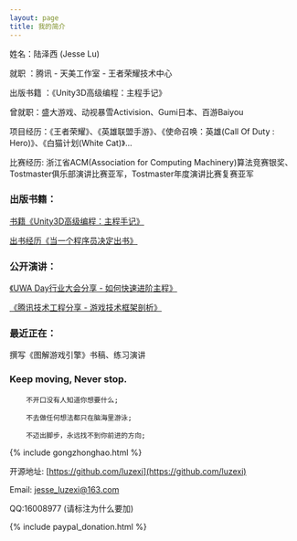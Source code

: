 ```yaml
---
layout: page
title: 我的简介
---
```

姓名：陆泽西 (Jesse Lu)

就职 ：腾讯 - 天美工作室 - 王者荣耀技术中心

出版书籍 ：《Unity3D高级编程：主程手记》

曾就职：盛大游戏、动视暴雪Activision、Gumi日本、百游Baiyou

项目经历：《王者荣耀》、《英雄联盟手游》、《使命召唤：英雄(Call Of Duty : Hero)》、《白猫计划(White Cat)》...

比赛经历:  浙江省ACM(Association for Computing Machinery)算法竞赛银奖、Tostmaster俱乐部演讲比赛亚军，Tostmaster年度演讲比赛复赛亚军

### 出版书籍：

[书籍《Unity3D高级编程：主程手记》](https://mp.weixin.qq.com/s?__biz=MzU1ODY1ODY2NA==&mid=2247485214&idx=2&sn=fabff638510724c7a3ebe8ab4abaadae&chksm=fc226219cb55eb0fde3570bdfb9531caa6c62db28c51e72a0e2e1fd187ee8bcfbabf226d19dd&token=220406334&lang=zh_CN#rd)

[出书经历《当一个程序员决定出书》](https://mp.weixin.qq.com/s/gPFed8fQJnjPSE_dSDRuiA)

### 公开演讲：

[《UWA Day行业大会分享 - 如何快速进阶主程》](http://luzexi.com/2022/10/26/%E6%BC%94%E8%AE%B2-%E5%A6%82%E4%BD%95%E5%BF%AB%E9%80%9F%E8%BF%9B%E9%98%B6%E4%B8%BB%E7%A8%8B)

[《腾讯技术工程分享 - 游戏技术框架剖析》](http://luzexi.com/2022/11/17/%E8%85%BE%E8%AE%AF%E7%9B%B4%E6%92%AD%E5%88%86%E4%BA%AB-%E6%B8%B8%E6%88%8F%E6%8A%80%E6%9C%AF%E6%A1%86%E6%9E%B6%E5%89%96%E6%9E%90)


### 最近正在：

撰写《图解游戏引擎》书稿、练习演讲


<!-- 
### Game Project：

		《王者荣耀》 电子竞技 2022 - 至今

		《英雄联盟手游》 3D 电子竞技 2020 - 2022

		《代号:海》 3D 战略+模拟经营 2018 - 2020

		《使命召唤:围攻》 3D 阵地攻防战 2017 - 2018

		《使命召唤:英雄》 3D 阵地攻防战 2015 - 2017

		《白猫计划》 3D MMO RPG游戏 2014 – 2015

		《临兵斗者三国志》3D 回合制卡牌游戏  2013 – 2014

		《王途霸业》2D 战争策略  2012 – 2013

		《凡人修仙》3D RPG游戏  2011 – 2012

		《公元》3D MMO RPG游戏  2010 – 2011

		《星月精灵》3D MMO RPG游戏  2010

		《汽车使命》3D 赛车竞技游戏  2009 -->


### Keep moving, Never stop.

		不开口没有人知道你想要什么;

		不去做任何想法都只在脑海里游泳;

		不迈出脚步，永远找不到你前进的方向;


{% include gongzhonghao.html %}

开源地址: [https://github.com/luzexi](https://github.com/luzexi)

Email: jesse_luzexi@163.com

<!-- Email: zexilu@tencent.com -->

QQ:16008977 (请标注为什么要加)

<!-- 主程群: 334097846 (请如实申报自己的公司和职位，会核实一下真实性再通过，只有主程及以上级别才会被审核通过) -->

{% include paypal_donation.html %}
